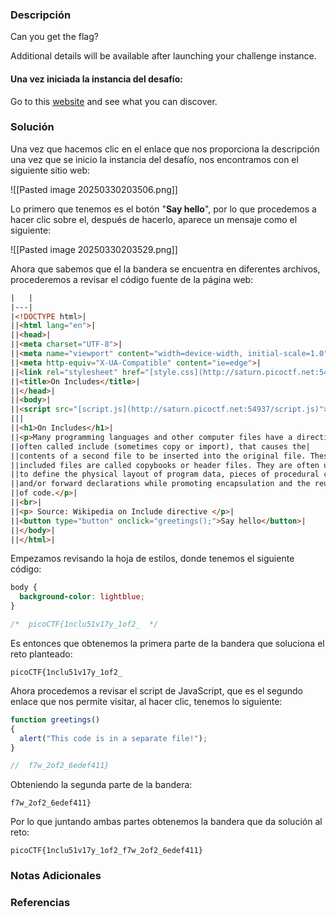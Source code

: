### Descripción
Can you get the flag?

Additional details will be available after launching your challenge instance.
#### Una vez iniciada la instancia del desafío:
Go to this [website](http://saturn.picoctf.net:54937/) and see what you can discover.
### Solución
Una vez que hacemos clic en el enlace que nos proporciona la descripción una vez que se inicio la instancia del desafío, nos encontramos con el siguiente sitio web:

![[Pasted image 20250330203506.png]]

Lo primero que tenemos es el botón "**Say hello**", por lo que procedemos a hacer clic sobre el, después de hacerlo, aparece un mensaje como el siguiente:

![[Pasted image 20250330203529.png]]

Ahora que sabemos que el la bandera se encuentra en diferentes archivos, procederemos a revisar el código fuente de la página web:

```HTML
|   |
|---|
|<!DOCTYPE html>|
||<html lang="en">|
||<head>|
||<meta charset="UTF-8">|
||<meta name="viewport" content="width=device-width, initial-scale=1.0">|
||<meta http-equiv="X-UA-Compatible" content="ie=edge">|
||<link rel="stylesheet" href="[style.css](http://saturn.picoctf.net:54937/style.css)">|
||<title>On Includes</title>|
||</head>|
||<body>|
||<script src="[script.js](http://saturn.picoctf.net:54937/script.js)"></script>|
|||
||<h1>On Includes</h1>|
||<p>Many programming languages and other computer files have a directive,|
||often called include (sometimes copy or import), that causes the|
||contents of a second file to be inserted into the original file. These|
||included files are called copybooks or header files. They are often used|
||to define the physical layout of program data, pieces of procedural code|
||and/or forward declarations while promoting encapsulation and the reuse|
||of code.</p>|
||<br>|
||<p> Source: Wikipedia on Include directive </p>|
||<button type="button" onclick="greetings();">Say hello</button>|
||</body>|
||</html>|
```

Empezamos revisando la hoja de estilos, donde tenemos el siguiente código:

```css
body {
  background-color: lightblue;
}

/*  picoCTF{1nclu51v17y_1of2_  */
```

Es entonces que obtenemos la primera parte de la bandera que soluciona el reto planteado:

```
picoCTF{1nclu51v17y_1of2_
```

Ahora procedemos a revisar el script de JavaScript, que es el segundo enlace que nos permite visitar, al hacer clic, tenemos lo siguiente:

```js
function greetings()
{
  alert("This code is in a separate file!");
}

//  f7w_2of2_6edef411}
```

Obteniendo la segunda parte de la bandera:

```
f7w_2of2_6edef411}
```

Por lo que juntando ambas partes obtenemos la bandera que da solución al reto:

```
picoCTF{1nclu51v17y_1of2_f7w_2of2_6edef411}
```
### Notas Adicionales

### Referencias